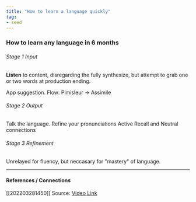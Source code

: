 ```yaml
---
title: "How to learn a language quickly"
tag: 
- seed
---
```


### How to learn any language in 6 months

###### Stage 1 Input
**Listen** to content, disregarding the fully synthesize, but attempt to grab one or two words at production ending. 

App suggestion. Flow: Pimisleur -> Assimile

###### Stage 2 Output
Talk the language. Refine your pronunciations
Active Recall and Neutral connections

###### Stage 3 Refinement
Unrelayed for fluency, but neccasary for "mastery" of language.

---
#### References / Connections 
[[202203281450]]
Source: [Video Link](https://www.youtube.com/watch?v=gjZMomXs35Q)
